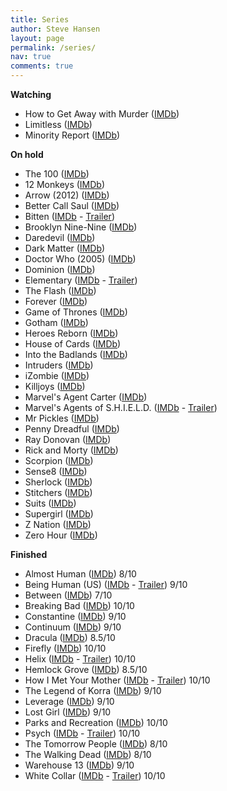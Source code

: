 ```yaml
---
title: Series
author: Steve Hansen
layout: page
permalink: /series/
nav: true
comments: true
---
```

**Watching**

* How to Get Away with Murder ([IMDb](http://www.imdb.com/title/tt3205802/))
* Limitless ([IMDb](http://www.imdb.com/title/tt4422836/))
* Minority Report ([IMDb](http://www.imdb.com/title/tt4450826/))


**On hold**

* The 100 ([IMDb](http://www.imdb.com/title/tt2661044))
* 12 Monkeys ([IMDb](http://www.imdb.com/title/tt3148266/))
* Arrow (2012) ([IMDb](http://www.imdb.com/title/tt2193021/))
* Better Call Saul ([IMDb](http://www.imdb.com/title/tt3032476))
* Bitten ([IMDb](http://www.imdb.com/title/tt2365946/) - <a href="http://www.youtube.com/watch?v=tUQ_ZXjzkiQ" target="_blank">Trailer</a>)
* Brooklyn Nine-Nine ([IMDb](http://www.imdb.com/title/tt2467372/))
* Daredevil ([IMDb](http://www.imdb.com/title/tt3322312))
* Dark Matter ([IMDb](http://www.imdb.com/title/tt4159076))
* Doctor Who (2005) ([IMDb](http://www.imdb.com/title/tt0436992/))
* Dominion ([IMDb](http://www.imdb.com/title/tt3079768))
* Elementary ([IMDb](http://www.imdb.com/title/tt2191671/) - <a href="http://www.youtube.com/watch?v=6YvuZ4Msh50" target="_blank">Trailer</a>)
* The Flash ([IMDb](http://www.imdb.com/title/tt3107288/))
* Forever ([IMDb](http://www.imdb.com/title/tt3487382/))
* Game of Thrones ([IMDb](http://www.imdb.com/title/tt0944947/))
* Gotham ([IMDb](http://www.imdb.com/title/tt3749900/))
* Heroes Reborn ([IMDb](http://www.imdb.com/title/tt3556944/))
* House of Cards ([IMDb](http://www.imdb.com/title/tt1856010/))
* Into the Badlands ([IMDb](http://www.imdb.com/title/tt3865236/))
* Intruders ([IMDb](http://www.imdb.com/title/tt3552166/))
* iZombie ([IMDb](http://www.imdb.com/title/tt3501584/))
* Killjoys ([IMDb](http://www.imdb.com/title/tt3952222/))
* Marvel's Agent Carter ([IMDb](http://www.imdb.com/title/tt3475734/))
* Marvel's Agents of S.H.I.E.L.D. ([IMDb](http://www.imdb.com/title/tt2364582/) - <a href="http://www.youtube.com/watch?v=T3T-evQZiQo" target="_blank">Trailer</a>)
* Mr Pickles ([IMDb](http://www.imdb.com/title/tt2950342/))
* Penny Dreadful ([IMDb](http://www.imdb.com/title/tt2628232/))
* Ray Donovan ([IMDb](http://www.imdb.com/title/tt2249007/))
* Rick and Morty ([IMDb](http://www.imdb.com/title/tt2861424/))
* Scorpion ([IMDb](http://www.imdb.com/title/tt3514324/))
* Sense8 ([IMDb](http://www.imdb.com/title/tt2431438))
* Sherlock ([IMDb](http://www.imdb.com/title/tt1475582/))
* Stitchers ([IMDb](http://www.imdb.com/title/tt3868848))
* Suits ([IMDb](http://www.imdb.com/title/tt1632701/))
* Supergirl ([IMDb](http://www.imdb.com/title/tt4016454/))
* Z Nation ([IMDb](http://www.imdb.com/title/tt3843168/))
* Zero Hour ([IMDb](http://www.imdb.com/title/tt2215797/))


**Finished**

* Almost Human ([IMDb](http://www.imdb.com/title/tt2654580/)) 8/10
* Being Human (US) ([IMDb](http://www.imdb.com/title/tt1595680/) - <a href="http://www.youtube.com/watch?v=aayb93qfXWQ" target="_blank">Trailer</a>) 9/10
* Between ([IMDb](http://www.imdb.com/title/tt4132692)) 7/10
* Breaking Bad ([IMDb](http://www.imdb.com/title/tt0903747/)) 10/10
* Constantine ([IMDb](http://www.imdb.com/title/tt3489184/)) 9/10
* Continuum ([IMDb](http://www.imdb.com/title/tt1954347/)) 9/10
* Dracula ([IMDb](http://www.imdb.com/title/tt2296682/)) 8.5/10
* Firefly ([IMDb](http://www.imdb.com/title/tt0303461/)) 10/10
* Helix ([IMDb](http://www.imdb.com/title/tt2758950/) - <a href="http://www.youtube.com/watch?v=NiOXG8dVib4" target="_blank">Trailer</a>) 10/10
* Hemlock Grove ([IMDb](http://www.imdb.com/title/tt2309295/)) 8.5/10
* How I Met Your Mother ([IMDb](http://www.imdb.com/title/tt0460649/) - <a href="http://www.youtube.com/watch?v=aJtVL2_fA5w" target="_blank">Trailer</a>) 10/10
* The Legend of Korra ([IMDb](http://www.imdb.com/title/tt1695360/)) 9/10
* Leverage ([IMDb](http://www.imdb.com/title/tt1103987)) 9/10
* Lost Girl ([IMDb](http://www.imdb.com/title/tt1429449/)) 9/10
* Parks and Recreation ([IMDb](http://www.imdb.com/title/tt1266020)) 10/10
* Psych ([IMDb](http://www.imdb.com/title/tt0491738/) - <a href="http://www.youtube.com/watch?v=krWONONSN78" target="_blank">Trailer</a>) 10/10
* The Tomorrow People ([IMDb](http://www.imdb.com/title/tt2660734/)) 8/10
* The Walking Dead ([IMDb](http://www.imdb.com/title/tt1520211/)) 8/10
* Warehouse 13 ([IMDb](http://www.imdb.com/title/tt1132290/")) 9/10
* White Collar ([IMDb](http://www.imdb.com/title/tt1358522/) - <a href="http://www.youtube.com/watch?v=gIFySyLynAk" target="_blank">Trailer</a>) 10/10
